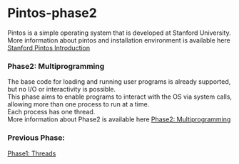 # Pintos-phase2
Pintos is a simple operating system that is developed at Stanford University.  
More information about pintos and installation environment is available here [Stanford Pintos Introduction](https://web.stanford.edu/class/cs140/projects/pintos/pintos_1.html#SEC1)  

### Phase2: Multiprogramming
The base code for loading and running user programs is already supported, but no I/O or interactivity is possible.  
This phase aims to enable programs to interact with the OS via system calls, allowing more than one process to run at a time.  
Each process has one thread.  
More information about Phase2 is available here [Phase2: Multiprogramming](https://web.stanford.edu/class/cs140/projects/pintos/pintos_3.html#SEC32)  

### Previous Phase:  
[Phase1: Threads](https://github.com/SaraYoussef1/Pintos-phase1)
